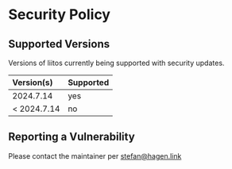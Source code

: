 # Security Policy

## Supported Versions

Versions of liitos currently being supported with security updates.

| Version(s)  | Supported |
|:------------|:----------|
| 2024.7.14   | yes       |
| < 2024.7.14 | no        |

## Reporting a Vulnerability

Please contact the maintainer per stefan@hagen.link
